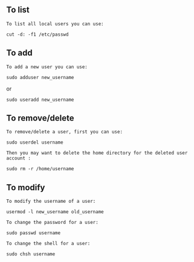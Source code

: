 ## To list
`To list all local users you can use:`
```
cut -d: -f1 /etc/passwd
```

## To add
```To add a new user you can use:```

```
sudo adduser new_username
```
or
```
sudo useradd new_username
```
## To remove/delete
`To remove/delete a user, first you can use:`
```
sudo userdel username
```
`Then you may want to delete the home directory for the deleted user account :`
```
sudo rm -r /home/username
```
## To modify
`To modify the username of a user:`
```
usermod -l new_username old_username
```
`To change the password for a user:`
```
sudo passwd username
```
`To change the shell for a user:`
```
sudo chsh username
```



